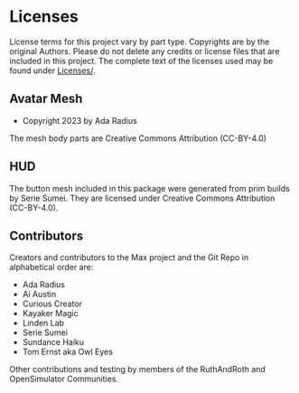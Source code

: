 # Licenses

License terms for this project vary by part type. Copyrights are by the original Authors.
Please do not delete any credits or license files that are included in this project. The
complete text of the licenses used may be found under [Licenses/](Licenses).

## Avatar Mesh

* Copyright 2023 by Ada Radius

The mesh body parts are Creative Commons Attribution (CC-BY-4.0)

## HUD

The button mesh included in this package were generated from prim builds by Serie Sumei.  They
are licensed under Creative Commons Attribution (CC-BY-4.0).

## Contributors

Creators and contributors to the Max project and the Git Repo in alphabetical order are:

* Ada Radius
* Ai Austin
* Curious Creator
* Kayaker Magic
* Linden Lab
* Serie Sumei
* Sundance Haiku
* Tom Ernst aka Owl Eyes

Other contributions and testing by members of the RuthAndRoth and OpenSimulator Communities.
